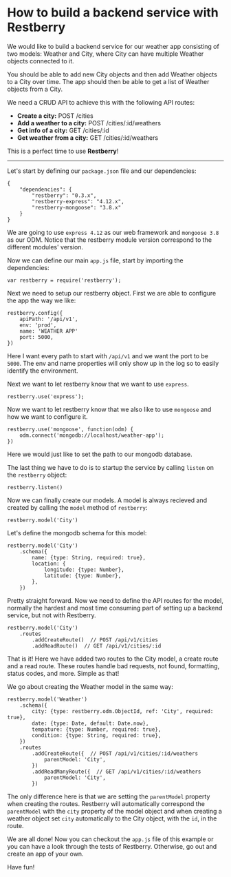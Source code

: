 How to build a backend service with Restberry
=============================================

We would like to build a backend service for our weather app consisting of two
models: Weather and City, where City can have multiple Weather objects connected
to it.

You should be able to add new City objects and then add Weather objects to a
City over time. The app should then be able to get a list of Weather objects
from a City.

We need a CRUD API to achieve this with the following API routes:

- **Create a city:** POST /cities
- **Add a weather to a city:** POST /cities/:id/weathers
- **Get info of a city:** GET /cities/:id
- **Get weather from a city:** GET /cities/:id/weathers

This is a perfect time to use **Restberry**!

------

Let's start by defining our ``package.json`` file and our dependencies:

```
{
    "dependencies": {
        "restberry": "0.3.x",
        "restberry-express": "4.12.x",
        "restberry-mongoose": "3.8.x"
    }
}
```

We are going to use ``express 4.12`` as our web framework and ``mongoose 3.8``
as our ODM. Notice that the restberry module version correspond to the
different modules' version.

Now we can define our main ``app.js`` file, start by importing the dependencies:

```
var restberry = require('restberry');
```

Next we need to setup our restberry object. First we are able to configure the
app the way we like:

```
restberry.config({
    apiPath: '/api/v1',
    env: 'prod',
    name: 'WEATHER APP'
    port: 5000,
})
```

Here I want every path to start with ``/api/v1`` and we want the port to be
``5000``. The env and name properties will only show up in the log so to easily
identify the environment.

Next we want to let restberry know that we want to use ``express``.

```
restberry.use('express');
```

Now we want to let restberry know that we also like to use ``mongoose`` and how
we want to configure it.

```
restberry.use('mongoose', function(odm) {
    odm.connect('mongodb://localhost/weather-app');
})
```

Here we would just like to set the path to our mongodb database.

The last thing we have to do is to startup the service by calling ``listen`` on the ``restberry`` object:

```
restberry.listen()
```

Now we can finally create our models. A model is always recieved and created by calling the ``model`` method of ``restberry``:

```
restberry.model('City')
```

Let's define the mongodb schema for this model:

```
restberry.model('City')
    .schema({
        name: {type: String, required: true},
        location: {
            longitude: {type: Number},
            latitude: {type: Number},
        },
    })
```

Pretty straight forward. Now we need to define the API routes for the model, normally the hardest and most time consuming part of setting up a backend service, but not with Restberry.

```
restberry.model('City')
    .routes
        .addCreateRoute()  // POST /api/v1/cities
        .addReadRoute()  // GET /api/v1/cities/:id
```

That is it! Here we have added two routes to the City model, a create route and a read route. These routes handle bad requests, not found, formatting, status codes, and more. Simple as that!

We go about creating the Weather model in the same way:

```
restberry.model('Weather')
    .schema({
        city: {type: restberry.odm.ObjectId, ref: 'City', required: true},
        date: {type: Date, default: Date.now},
        tempature: {type: Number, required: true},
        condition: {type: String, required: true},
    })
    .routes
        .addCreateRoute({  // POST /api/v1/cities/:id/weathers
            parentModel: 'City',
        })
        .addReadManyRoute({  // GET /api/v1/cities/:id/weathers
            parentModel: 'City',
        })
```

The only difference here is that we are setting the ``parentModel`` property when creating the routes. Restberry will automatically correspond the ``parentModel`` with the ``city`` property of the model object and when creating a weather object set ``city`` automatically to the City object, with the ``id``, in the route.

We are all done! Now you can checkout the ``app.js`` file of this example or you can have a look through the tests of Restberry. Otherwise, go out and create an app of your own.

Have fun!
